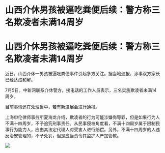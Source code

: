 # 山西介休男孩被逼吃粪便后续：警方称三名欺凌者未满14周岁

# 山西介休男孩被逼吃粪便后续：警方称三名欺凌者未满14周岁

近日，山西介休一男孩被逼吃粪便事件引起多方关注。据当地通报，涉事双方家长已经达成和解。

7月5日，中新网联系介休警方，接电话的工作人员表示，三名实施欺凌者未满14周岁。

目前事情还在处理当中，若有新进展会进行通报。

上海申伦律师事务所夏海龙介绍，欺凌者的行为可能涉嫌侮辱罪，但是如果行为人不满十四周岁，不予追究刑事责任。从民事侵权角度看，不满十四周岁属于限制民事行为能力人，应由其法定代理人对受害人进行赔偿。另外，不满十四周岁的人违反治安管理的，不予处罚，但是应当责令其监护人严加管教。

![](https://inews.gtimg.com/news_bt/OV-W6osBPEtpEzb37pjvcVe26zdewYLmOyQvVNevZQNsYAA/1000)

